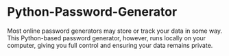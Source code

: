 # Python-Password-Generator
Most online password generators may store or track your data in some way. This Python-based password generator, however, runs locally on your computer, giving you full control and ensuring your data remains private.
